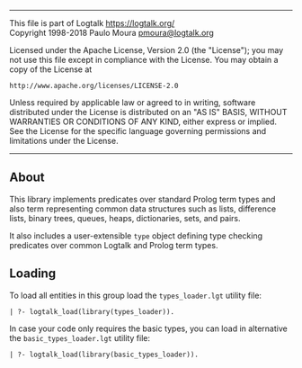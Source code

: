 ________________________________________________________________________

This file is part of Logtalk <https://logtalk.org/>  
Copyright 1998-2018 Paulo Moura <pmoura@logtalk.org>

Licensed under the Apache License, Version 2.0 (the "License");
you may not use this file except in compliance with the License.
You may obtain a copy of the License at

    http://www.apache.org/licenses/LICENSE-2.0

Unless required by applicable law or agreed to in writing, software
distributed under the License is distributed on an "AS IS" BASIS,
WITHOUT WARRANTIES OR CONDITIONS OF ANY KIND, either express or implied.
See the License for the specific language governing permissions and
limitations under the License.
________________________________________________________________________


About
-----

This library implements predicates over standard Prolog term types and 
also term representing common data structures such as lists, difference
lists, binary trees, queues, heaps, dictionaries, sets, and pairs.

It also includes a user-extensible `type` object defining type checking
predicates over common Logtalk and Prolog term types.


Loading
-------

To load all entities in this group load the `types_loader.lgt` utility 
file:

	| ?- logtalk_load(library(types_loader)).

In case your code only requires the basic types, you can load in
alternative the `basic_types_loader.lgt` utility file:

	| ?- logtalk_load(library(basic_types_loader)).
